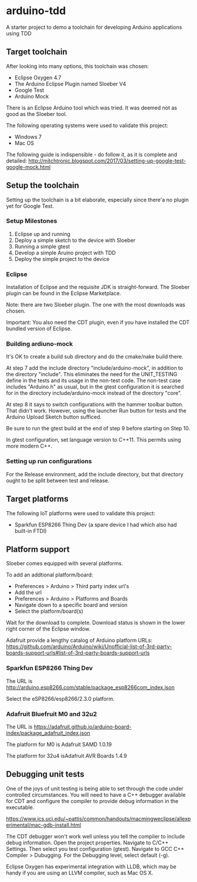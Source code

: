 # arduino-tdd
A starter project to demo a toolchain for developing Arduino applications using TDD

## Target toolchain
After looking into many options, this toolchain was chosen:
- Eclipse Oxygen 4.7
- The Arduino Eclipse Plugin named Sloeber V4
- Google Test
- Arduino Mock

There is an Eclipse Arduino tool which was tried. It was deemed not as good as the Sloeber tool.

The following operating systems were used to validate this project:
- Windows 7
- Mac OS

The following guide is indispensible - do follow it, as it is complete and detailed: http://mitchtronic.blogspot.com/2017/03/setting-up-google-test-google-mock.html

## Setup the toolchain

Setting up the toolchain is a bit elaborate, especially since there'a no plugin yet for Google Test.

### Setup Milestones

1. Eclipse up and running
1. Deploy a simple sketch to the device with Sloeber
1. Running a simple gtest
1. Develop a simple Aruino project with TDD
1. Deploy the simple project to the device

### Eclipse
Installation of Eclipse and the requisite JDK is straight-forward.
The Sloeber plugin can be found in the Eclipse Marketplace.

Note: there are two Sloeber plugin. The one with the most downloads was chosen.

Important: You also need the CDT plugin, even if you have installed the CDT bundled version of Eclipse.

### Building ardiuno-mock
It's OK to create a build sub directory and do the cmake/nake build there.

At step 7 add the include directory "include/arduino-mock", in addition to the directory "include".
This eliminates the need for the UNIT_TESTING define in the tests and its usage in the non-test code.
The non-test case includes "Arduino.h" as usual, but in the gtest configuration it is searched for in
the directory include/arduino-mock instead of the directory "core".

At step 8 it says to switch configurations with the hammer toolbar button.
That didn't work. However, using the launcher Run button for tests and the Arduino Upload Sketch button sufficed.

Be sure to run the gtest build at the end of step 9 before starting on Step 10.

In gtest configuration, set language version to C++11. This permits using more modern C++.

### Setting up run configurations
For the Release environment, add the include directory, but that directory ought to be split between test and release.

## Target platforms
The following IoT platforms were used to validate this project:
- Sparkfun ESP8266 Thing Dev (a spare device I had which also had built-in FTDI)

## Platform support
Sloeber comes equipped with several platforms.

To add an addtional platform/board:
- Preferences > Arduino > Third party index url's
- Add the url
- Preferences > Arduino > Platforms and Boards
- Navigate down to a specific board and version
- Select the platform/board(s)

Wait for the download to complete. Download status is shown in the lower right corner of the Eclipse window.

Adafruit provide a lengthy catalog of Arduino platform URLs: https://github.com/arduino/Arduino/wiki/Unofficial-list-of-3rd-party-boards-support-urls#list-of-3rd-party-boards-support-urls

### Sparkfun ESP8266 Thing Dev

The URL is http://arduino.esp8266.com/stable/package_esp8266com_index.json

Select the eSP8266/esp8266/2.3.0 platform.

### Adafruit Bluefruit M0 and 32u2

The URL is https://adafruit.github.io/arduino-board-index/package_adafruit_index.json

The platform for M0 is Adafruit SAMD 1.0.19

The platform for 32u4 isAdafruit AVR Boards 1.4.9

## Debugging unit tests

One of the joys of unit testing is being able to set through the code under controlled circumstances. 
You will need to have a C++ debugger available for CDT and configure the compiler to provide debug information in the executable.

https://www.ics.uci.edu/~pattis/common/handouts/macmingweclipse/allexperimental/mac-gdb-install.html

The CDT debugger won't work well unless you tell the compiler to include debug information.
Open the project properties. Navigate to C/C++ Settings. Then select you test configuration (gtest).
Navigate to GCC C++ Compiler > Dubugging. For the Debugging level, select default (-g).

Eclipse Oxygen has experimental integration with LLDB, which may be handy if you are using an LLVM compiler, such as Mac OS X.

